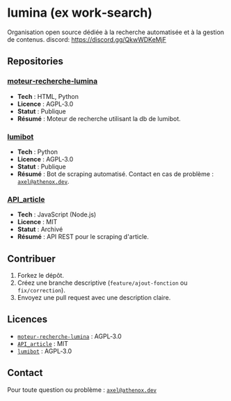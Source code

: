 # lumina (ex work‑search)

Organisation open source dédiée à la recherche automatisée et à la gestion de contenus.
discord: https://discord.gg/QkwWDKeMjF

## Repositories

### [moteur‑recherche‑lumina](https://github.com/work-search/moteur-recherche-lumina)
- **Tech** : HTML, Python  
- **Licence** : AGPL‑3.0
- **Statut** : Publique  
- **Résumé** : Moteur de recherche utilisant la db de lumibot.

### [lumibot](https://github.com/work-search/lumibot)
- **Tech** : Python  
- **Licence** : AGPL‑3.0  
- **Statut** : Publique  
- **Résumé** : Bot de scraping automatisé. Contact en cas de problème : [`axel@athenox.dev`](mailto:axel@athenox.dev).

### [API_article](https://github.com/work-search/API_article)
- **Tech** : JavaScript (Node.js)  
- **Licence** : MIT  
- **Statut** : Archivé
- **Résumé** : API REST pour le scraping d'article.

## Contribuer

1. Forkez le dépôt.
2. Créez une branche descriptive (`feature/ajout‑fonction` ou `fix/correction`).
3. Envoyez une pull request avec une description claire.

## Licences

- [`moteur‑recherche‑lumina`](https://github.com/work-search/moteur-recherche-lumina) : AGPL‑3.0
- [`API_article`](https://github.com/work-search/API_article) : MIT  
- [`lumibot`](https://github.com/work-search/lumibot) : AGPL‑3.0  

## Contact

Pour toute question ou problème : [`axel@athenox.dev`](mailto:axel@athenox.dev)

